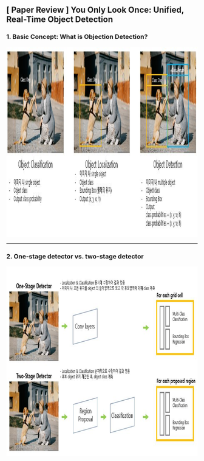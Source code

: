 ## [ Paper Review ] You Only Look Once: Unified, Real-Time Object Detection
### 1. Basic Concept: What is Objection Detection?
<img src="./img/What_is_Objection_Detection.jpg" width="1020px" height="500px" title="px(픽셀) 크기 설정" alt="Object Classification"></img><br/>
* * *
### 2. One-stage detector vs. two-stage detector
<img src="./img/One-stage-Detection_vs_Two-stage-Detection.JPG" width="1020px" height="500px" title="px(픽셀) 크기 설정" alt="One-stage-Detection_vs_Two-stage-Detection"></img><br/>
